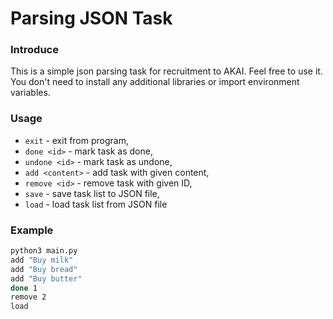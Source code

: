 # Parsing JSON Task

### Introduce
This is a simple json parsing task for recruitment to AKAI. Feel free to use it. You don't need to install any additional libraries or import environment variables.

### Usage

* `exit` - exit from program,
* `done <id>` - mark task as done,
* `undone <id>` - mark task as undone,
* `add <content>` - add task with given content,
* `remove <id>` - remove task with given ID,
* `save` - save task list to JSON file,
* `load` - load task list from JSON file

### Example

```bash
python3 main.py
add "Buy milk"
add "Buy bread"
add "Buy butter"
done 1
remove 2
load
```








